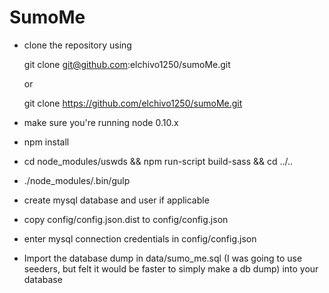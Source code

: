 # SumoMe

* clone the repository using

    git clone git@github.com:elchivo1250/sumoMe.git

    or 

    git clone https://github.com/elchivo1250/sumoMe.git 

* make sure you're running node 0.10.x
* npm install
* cd node_modules/uswds && npm run-script build-sass && cd ../..
* ./node_modules/.bin/gulp
* create mysql database and user if applicable
* copy config/config.json.dist to config/config.json
* enter mysql connection credentials in config/config.json
* Import the database dump in data/sumo_me.sql (I was going to use seeders, but felt it would be faster to simply make a db dump) into your database
